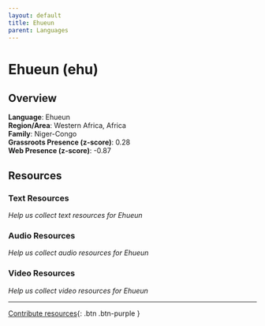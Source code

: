 ```yaml
---
layout: default
title: Ehueun
parent: Languages
---
```


# Ehueun (ehu)

## Overview

**Language**: Ehueun  
**Region/Area**: Western Africa, Africa  
**Family**: Niger-Congo  
**Grassroots Presence (z-score)**: 0.28  
**Web Presence (z-score)**: -0.87  

## Resources

### Text Resources
*Help us collect text resources for Ehueun*

### Audio Resources
*Help us collect audio resources for Ehueun*

### Video Resources
*Help us collect video resources for Ehueun*

---

[Contribute resources](https://forms.office.com/e/1SfLJx3u1r){: .btn .btn-purple }
